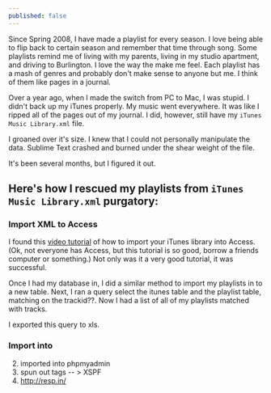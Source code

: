 ```yaml
---
published: false
---
```


Since Spring 2008, I have made a playlist for every season. I love being able to flip back to certain season and remember that time through song. Some playlists remind me of living with my parents, living in my studio apartment, and driving to Burlington. I love the way the make me feel. Each playlist has a mash of genres and probably don't make sense to anyone but me. I think of them like pages in a journal.

Over a year ago, when I made the switch from PC to Mac, I was stupid. I didn't back up my iTunes properly. My music went everywhere. It was like I ripped all of the pages out of my journal. I did, however, still have my `iTunes Music Library.xml` file.

I groaned over it's size. I knew that I could not personally manipulate the data. Sublime Text crashed and burned under the shear weight of the file.

It's been several months, but I figured it out.

## Here's how I rescued my playlists from `iTunes Music Library.xml` purgatory:

### Import XML to Access
I found this [video tutorial](http://www.youtube.com/watch?v=MIOUirsX0LM) of how to import your iTunes library into Access. (Ok, not everyone has Access, but this tutorial is so good, borrow a friends computer or something.) Not only was it a very good tutorial, it was successful.

Once I had my database in, I did a similar method to import my playlists in to a new table. Next, I ran a query select the itunes table and the playlist table, matching on the trackid??. Now I had a list of all of my playlists matched with tracks.

I exported this query to xls.

### Import into 




2. imported into phpmyadmin
3. spun out tags -- > XSPF
4. http://resp.in/